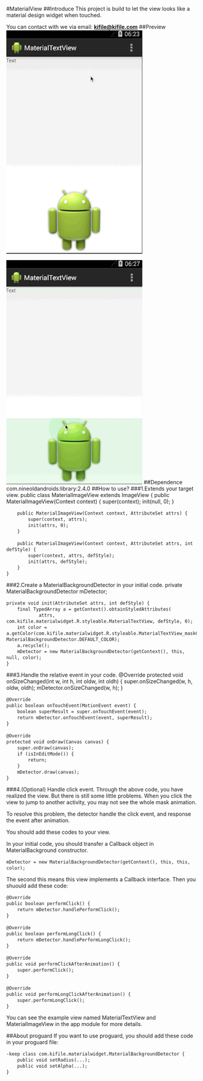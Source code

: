 #MaterialView
##Introduce
This project is build to let the view looks like a material design widget when touched.

You can contact with we via email: **<kifile@kifile.com>**
##Preview
![TextView](./1.gif)

![ImageView](./2.gif)
##Dependence
com.nineoldandroids:library:2.4.0
##How to use?
###1.Extends your target view.
	public class MaterialImageView extends ImageView {
		public MaterialImageView(Context context) {
        	super(context);
        	init(null, 0);
    	}

    	public MaterialImageView(Context context, AttributeSet attrs) {
        	super(context, attrs);
        	init(attrs, 0);
    	}

    	public MaterialImageView(Context context, AttributeSet attrs, int defStyle) {
        	super(context, attrs, defStyle);
        	init(attrs, defStyle);
    	}
	}
###2.Create a MaterialBackgroundDetector in your initial code.
	private MaterialBackgroundDetector mDetector;
	
	private void init(AttributeSet attrs, int defStyle) {
        final TypedArray a = getContext().obtainStyledAttributes(
                attrs, com.kifile.materialwidget.R.styleable.MaterialTextView, defStyle, 0);
        int color = a.getColor(com.kifile.materialwidget.R.styleable.MaterialTextView_maskColor, MaterialBackgroundDetector.DEFAULT_COLOR);
        a.recycle();
        mDetector = new MaterialBackgroundDetector(getContext(), this, null, color);
    }
###3.Handle the relative event in your code.
	@Override
    protected void onSizeChanged(int w, int h, int oldw, int oldh) {
        super.onSizeChanged(w, h, oldw, oldh);
        mDetector.onSizeChanged(w, h);
    }

    @Override
    public boolean onTouchEvent(MotionEvent event) {
        boolean superResult = super.onTouchEvent(event);
        return mDetector.onTouchEvent(event, superResult);
    }

    @Override
    protected void onDraw(Canvas canvas) {
        super.onDraw(canvas);
        if (isInEditMode()) {
            return;
        }
        mDetector.draw(canvas);
    }
###4.(Optional) Handle click event.
Through the above code, you have realized the view. But there is still some little problems.
When you click the view to jump to another activity, you may not see the whole mask animation.

To resolve this problem, the detector handle the click event, and response the event after animation.

You should add these codes to your view.

In your initial code, you should transfer a Callback object in MaterialBackground constructor.

	mDetector = new MaterialBackgroundDetector(getContext(), this, this, color);
The second this means this view implements a Callback interface.
Then you shuould add these code:

	@Override
    public boolean performClick() {
        return mDetector.handlePerformClick();
    }

    @Override
    public boolean performLongClick() {
        return mDetector.handlePerformLongClick();
    }

    @Override
    public void performClickAfterAnimation() {
        super.performClick();
    }

    @Override
    public void performLongClickAfterAnimation() {
        super.performLongClick();
    }
    
You can see the example view named MaterialTextView and MaterialImageView in the app module for more details.

##About proguard
If you want to use proguard,  you should add these code in your proguard file:

    -keep class com.kifile.materialwidget.MaterialBackgroundDetector {
        public void setRadius(...);
        public void setAlpha(...);
    }
